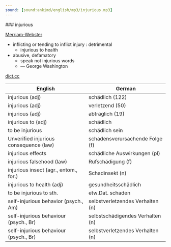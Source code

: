 ```yaml
---
sound: [sound:ankimd/english/mp3/injurious.mp3]
---
```


\### injurious

[Merriam-Webster](https://www.merriam-webster.com/dictionary/injurious)

- inflicting or tending to inflict injury : detrimental
    - injurious to health
- abusive, defamatory
    - speak not injurious words
    - — George Washington

[dict.cc](https://www.dict.cc/injurious)

| English        | German       |
| -------------- | ------------ |
| injurious (adj) | schädlich (122) |
| injurious (adj) | verletzend (50) |
| injurious (adj) | abträglich (19) |
| injurious to (adj) | schädlich |
| to be injurious | schädlich sein |
| Unverified injurious consequence (law) | schadensverursachende Folge (f) |
| injurious effects | schädliche Auswirkungen (pl) |
| injurious falsehood (law) | Rufschädigung (f) |
| injurious insect (agr., entom., for.) | Schadinsekt (n) |
| injurious to health (adj) | gesundheitsschädlich |
| to be injurious to sth. | etw.Dat. schaden |
| self-injurious behavior <SIB> (psych., Am) | selbstverletzendes Verhalten <SVV> (n) |
| self-injurious behaviour <SIB> (psych., Br) | selbstschädigendes Verhalten (n) |
| self-injurious behaviour <SIB> (psych., Br) | selbstverletzendes Verhalten <SVV> (n) |
